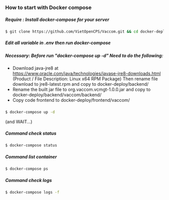 ### How to start with Docker compose
##### Require : Install docker-compose for your server

```bash
$ git clone https://github.com/VietOpenCPS/Vaccom.git && cd docker-deploy
```
##### Edit all variable in .env then run docker-compose

##### Necessary: Before run "docker-compose up -d" Need to do the following:
* Download java-jre8 at https://www.oracle.com/java/technologies/javase-jre8-downloads.html (Product / File Description: Linux x64 RPM Package) Then rename file download to jre8-latest.rpm and copy to docker-deploy/backend/
* Rename the built jar file to org.vaccom.vcmgt-1.0.0.jar and copy to docker-deploy/backend/vaccom/backend/
* Copy code frontend to docker-deploy/frontend/vaccom/

##### 
```bash
$ docker-compose up -d
```
(and WAIT...)

##### Command check status
```bash
$ docker-compose status
```
##### Command list container
```bash
$ docker-compose ps
```

##### Command check logs
```bash
$ docker-compose logs -f